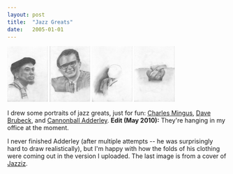 ```yaml
---
layout: post
title:  "Jazz Greats"
date:   2005-01-01
---
```


[![Hand-drawn portrait of Charles Mingus](/media/2005/01/01/Jazz-Greats/Mingus-Preview.jpg)](/media/2005/01/01/Jazz-Greats/Mingus.jpg) [![Hand-drawn portrait of Dave Brubeck](/media/2005/01/01/Jazz-Greats/Brubeck-Preview.jpg)](/media/2005/01/01/Jazz-Greats/Brubeck.jpg) [![Hand-drawn portrait of Cannonball Adderley](/media/2005/01/01/Jazz-Greats/Adderley-Preview.jpg)](/media/2005/01/01/Jazz-Greats/Adderley.jpg) [![Jazziz Chair](/media/2005/01/01/Jazz-Greats/Jazziz-Chair-Preview.jpg)](/media/2005/01/01/Jazz-Greats/Jazziz-Chair.jpg)

I drew some portraits of jazz greats, just for fun: [Charles Mingus](/media/2005/01/01/Jazz-Greats/Mingus.jpg), [Dave Brubeck](/media/2005/01/01/Jazz-Greats/Brubeck.jpg), and [Cannonball Adderley](/media/2005/01/01/Jazz-Greats/Adderley.jpg).  <strong>Edit (May 2010):</strong> They're hanging in my office at the moment.

I never finished Adderley (after multiple attempts -- he was surprisingly hard to draw realistically), but I'm happy with how the folds of his clothing were coming out in the version I uploaded.  The last image is from a cover of <a href="http://www.jazziz.com/">Jazziz</a>.
